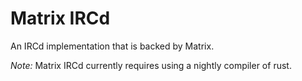 Matrix IRCd
===========

An IRCd implementation that is backed by Matrix.

*Note:* Matrix IRCd currently requires using a nightly compiler of rust.
